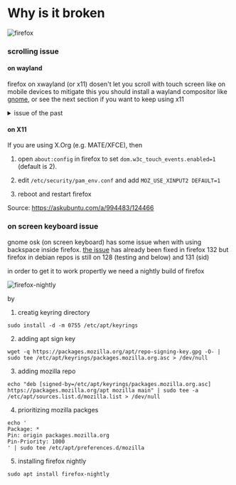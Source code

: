 # Why is it broken

![firefox](./assets/firefox.png)

### scrolling issue

#### on wayland

firefox on xwayland (or x11) dosen't let you scroll with touch screen
like on mobile devices to mitigate this you should install a
wayland compositor like [gnome](./switch-de.md), or see the next section if you want to keep using x11

<details>
<summary>issue of the past</summary>

firefox 121 and above defaults to wayland if posible but

firefox-esr on debian (testing and below) was on version 115
untill 2024-10-02 now it's 128 [see](https://tracker.debian.org/pkg/firefox-esr)

so now as long as you use wayland de you should have no issue with
navigating device with touch screen

</details>

#### on X11

If you are using X.Org (e.g. MATE/XFCE), then 

1. open `about:config` in firefox to set `dom.w3c_touch_events.enabled=1` (default is 2).

2. edit `/etc/security/pam_env.conf` and add `MOZ_USE_XINPUT2 DEFAULT=1`

3. reboot and restart firefox

Source: https://askubuntu.com/a/994483/124466

### on screen keyboard issue

gnome osk (on screen keyboard) has some issue when with using backspace
inside firefox. [the issue](https://bugzilla.mozilla.org/show_bug.cgi?id=1863611) has already been fixed in firefox 132
but firefox in debian repos is still on 128 (testing and below) and 131 (sid)

in order to get it to work propertly we need a nightly build of firefox

![firefox-nightly](./assets/firefox-nightly.png)

by

1. creatig keyring directory
```
sudo install -d -m 0755 /etc/apt/keyrings
```
2. adding apt sign key 
```
wget -q https://packages.mozilla.org/apt/repo-signing-key.gpg -O- | sudo tee /etc/apt/keyrings/packages.mozilla.org.asc > /dev/null
```
3. adding mozilla repo
```
echo "deb [signed-by=/etc/apt/keyrings/packages.mozilla.org.asc] https://packages.mozilla.org/apt mozilla main" | sudo tee -a /etc/apt/sources.list.d/mozilla.list > /dev/null
```
4. prioritizing mozilla packges
```
echo '
Package: *
Pin: origin packages.mozilla.org
Pin-Priority: 1000
' | sudo tee /etc/apt/preferences.d/mozilla 
```
5. installing firefox nightly
```
sudo apt install firefox-nightly
```
